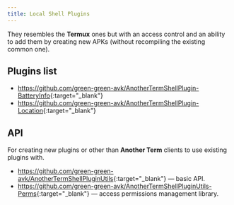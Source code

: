 ```yaml
---
title: Local Shell Plugins
---
```

They resembles the **Termux** ones but with an access control and an ability to add them by creating new APKs (without recompiling the existing common one).

## Plugins list
- <https://github.com/green-green-avk/AnotherTermShellPlugin-BatteryInfo>{:target="_blank"}
- <https://github.com/green-green-avk/AnotherTermShellPlugin-Location>{:target="_blank"}

## API
For creating new plugins or other than **Another Term** clients to use existing plugins with.

* <https://github.com/green-green-avk/AnotherTermShellPluginUtils>{:target="_blank"} &#x2014; basic API.
* <https://github.com/green-green-avk/AnotherTermShellPluginUtils-Perms>{:target="_blank"} &#x2014; access permissions management library.
